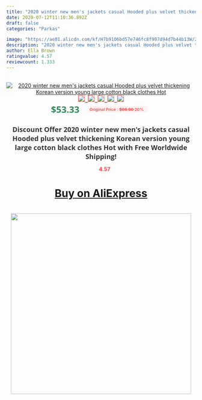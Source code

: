 ```yaml
---
title: "2020 winter new men's jackets casual Hooded plus velvet thickening Korean version young large cotton black clothes Hot"
date: 2020-07-12T11:10:36.892Z
draft: false
categories: "Parkas"

image: "https://ae01.alicdn.com/kf/H7b9106bd57e746fc8f907d94d7b44b13W/2020-winter-new-men-s-jackets-casual-Hooded-plus-velvet-thickening-Korean-version-young-large-cotton.jpg"
description: "2020 winter new men's jackets casual Hooded plus velvet thickening Korean version young large cotton black clothes Hot"
author: Ella Brown
ratingvalue: 4.57
reviewcount: 1.333
---
```

<br>
<div style="text-align: center;">
<a href="https://s.click.aliexpress.com/e/_AbNlKl" target="_blank" rel="nofollow noopener noreferrer"><img alt="2020 winter new men's jackets casual Hooded plus velvet thickening Korean version young large cotton black clothes Hot" class="magnifier-image" src="https://ae01.alicdn.com/kf/H7b9106bd57e746fc8f907d94d7b44b13W/2020-winter-new-men-s-jackets-casual-Hooded-plus-velvet-thickening-Korean-version-young-large-cotton.jpg_640x640.jpg">
<br>
<img style="border:1px solid salmon" src="https://ae01.alicdn.com/kf/H7b9106bd57e746fc8f907d94d7b44b13W/2020-winter-new-men-s-jackets-casual-Hooded-plus-velvet-thickening-Korean-version-young-large-cotton.jpg_120x120.jpg">&nbsp;&nbsp;<img style="border:1px solid salmon" src="https://ae01.alicdn.com/kf/H14d3b3e4fb154b3194d802530958012c7/2020-winter-new-men-s-jackets-casual-Hooded-plus-velvet-thickening-Korean-version-young-large-cotton.jpg_120x120.jpg">&nbsp;&nbsp;<img style="border:1px solid salmon" src="https://ae01.alicdn.com/kf/H574a38d5ad564943a1fb4b1784077ed4K/2020-winter-new-men-s-jackets-casual-Hooded-plus-velvet-thickening-Korean-version-young-large-cotton.jpg_120x120.jpg">&nbsp;&nbsp;<img style="border:1px solid salmon" src="https://ae01.alicdn.com/kf/H29ab555e28b84057a33f81bfa8f1b923w/2020-winter-new-men-s-jackets-casual-Hooded-plus-velvet-thickening-Korean-version-young-large-cotton.jpg_120x120.jpg">&nbsp;&nbsp;<img style="border:1px solid salmon" src="https://ae01.alicdn.com/kf/Hfdf64a40532947d7a467f4a7c44fd44d8/2020-winter-new-men-s-jackets-casual-Hooded-plus-velvet-thickening-Korean-version-young-large-cotton.jpg_120x120.jpg"></a></div><br0>
<div style="text-align: center;"><span style="background-color: white; border: 0px; box-sizing: border-box; color: seagreen; display: inline-block; font-family: &quot;open sans&quot; , &quot;arial&quot; , &quot;helvetica&quot; , sans-serif , &quot;heiti&quot;; font-size: 24px; font-stretch: inherit; font-weight: 700; line-height: inherit; margin: 0px 10px 0px 0px; padding: 0px; vertical-align: middle;">$53.33 </span>
<span style="background: rgb(255 , 241 , 241); border-radius: 3px; border: 0px; box-sizing: border-box; color: #ff4747; display: inline-block; font-family: inherit; font-size: 12px; font-stretch: inherit; font-style: inherit; font-variant: inherit; font-weight: 600; line-height: inherit; margin: 0px; padding: 2px 5px; transform: scale(0.9); vertical-align: middle;">Original Price : <b style="text-decoration: line-through;">$66.66 </b> 20%&nbsp;&nbsp;</span></div>
<h1 style="color: #333333; display: inline-block; font-family: &quot;open sans&quot; , &quot;arial&quot; , &quot;helvetica&quot; , sans-serif , &quot;heiti&quot;; font-size: 18px; font-stretch: inherit; font-weight: 700; text-align: center;">Discount Offer 2020 winter new men's jackets casual Hooded plus velvet thickening Korean version young large cotton black clothes Hot with Free Worldwide Shipping!</h1>
<div style="color: #ff4747; text-align: center;">
<img src="https://4.bp.blogspot.com/-M0ZcTcb-5uY/XleCXlxnR4I/AAAAAAAAAEc/OrjgMkXV1oMQFaCRZj5HQwOCBcu3w1FegCPcBGAYYCw/s1600/star.png" style="height: 15px;">&nbsp;<b>4.57</b></div>
<div class="button_cont" align="center"><a class="buynow_a" href="https://s.click.aliexpress.com/e/_AbNlKl" target="_blank" rel="nofollow noopener noreferrer"><H1>Buy on AliExpress</H1></a></div><br>
<div class="separator" style="clear: both; text-align: center;">
<img src="https://lh3.googleusercontent.com/-pTy5HemUv9M/XlePHvY0dAI/AAAAAAAAAE4/0nX5iRUoIWY8eMW9Dpxeirr157OZliDIgCLcBGAsYHQ/s1600/badge.gif" width="480">
</div>
